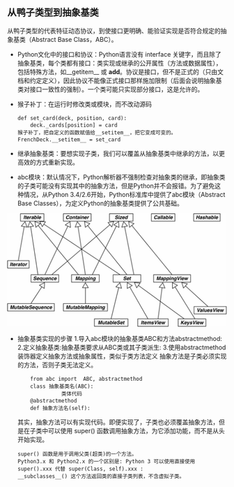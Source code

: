 ## 从鸭子类型到抽象基类

从鸭子类型的代表特征动态协议，到使接口更明确、能验证实现是否符合规定的抽象基类（Abstract Base Class，ABC）。

* Python文化中的接口和协议：Python语言没有 interface 关键字，而且除了抽象基类，每个类都有接口：类实现或继承的公开属性（方法或数据属性），包括特殊方法，如__getitem__ 或 __add__。协议是接口，但不是正式的（只由文档和约定定义），因此协议不能像正式接口那样施加限制（后面会说明抽象基类对接口一致性的强制）。一个类可能只实现部分接口，这是允许的。

* 猴子补丁：在运行时修改类或模块，而不改动源码

    ``` 
    def set_card(deck, position, card):
        deck._cards[position] = card
    猴子补丁，把自定义的函数赋值给__setitem__，把它变成可变的。
    FrenchDeck.__setitem__ = set_card
    ``` 

    
* 继承抽象基类：要想实现子类，我们可以覆盖从抽象基类中继承的方法，以更高效的方式重新实现。

* abc模块：默认情况下，Python解析器不强制检查对抽象类的继承，即抽象类的子类可能没有实现其中的抽象方法，但是Python并不会报错。为了避免这种情况，从Python 3.4/2.6开始，Python标准库中提供了abc模块（Abstract Base Classes），为定义Python的抽象基类提供了公共基础。

![avatar](images/1.gif)

* 抽象基类实现的步骤
    1.导入abc模块的抽象基类ABC和方法abstractmethod:
    2.定义抽象基类:抽象基类要求从ABC类或其子类派生:
    3.使用abstractmethod装饰器定义抽象方法或抽象属性，类似于类方法定义
    抽象方法是子类必须实现的方法，否则子类无法定义。
    ``` 
        from abc import  ABC, abstractmethod
        class 抽象基类名(ABC):
                  类体代码
        @abstractmethod
        def 抽象方法名(self):                
    ``` 
    其实，抽象方法可以有实现代码。即便实现了，子类也必须覆盖抽象方法，但是在子类中可以使用 super() 函数调用抽象方法，为它添加功能，而不是从头开始实现。
    ``` 
    super() 函数是用于调用父类(超类)的一个方法。
    Python3.x 和 Python2.x 的一个区别是: Python 3 可以使用直接使用 super().xxx 代替 super(Class, self).xxx :
    __subclasses__() 这个方法返回类的直接子类列表，不含虚拟子类。
    ``` 
